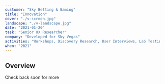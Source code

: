 ```yaml
---
customer: "Sky Betting & Gaming"
title: "Innovation"
cover: "./v-screen.jpg"
landscape: "./v-landscape.jpg"
date: "2021-01-20"
task: "Senior UX Researcher"
company: "Developed for Sky Vegas"
activities: "Workshops, Discovery Research, User Interviews, Lab Testing, Usability Testing"
when: "2021"
---
```


## Overview

Check back soon for more

<!--
## The Challenge

## Research

## Process

## Results & Highlights
-->
